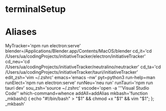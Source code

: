 # terminalSetup

# Aliases
MyTracker='npm run electron:serve'
blender=/Applications/Blender.app/Contents/MacOS/blender
cd_it='cd /Users/ua/codingProjects/initiativeTracker/electron/initiativeTracker'
cd_neu='cd /Users/ua/codingProjects/initiativeTracker/neutralino/neutracker'
cd_ta='cd /Users/ua/codingProjects/initiativeTracker/tauri/initiativeTracker'
edit_zsh='vim ~/.zshrc'
emacs='emacs -nw'
pyt=python3
run-help=man
runElect='npm run electron:serve'
runNeu='neu run'
runTauri='npm run tauri dev'
sou_zsh='source ~/.zshrc'
vscode='open -a '\''Visual Studio Code'\'
which-command=whence
addAll=addAlias
mkbash='function _mkbash() { echo "#!/bin/bash" > "$1" && chmod +x "$1" && vim "$1"; }; _mkbash'

